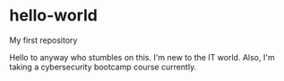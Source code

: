 # hello-world
My first repository

Hello to anyway who stumbles on this. I'm new to the IT world. 
Also, I'm taking a cybersecurity bootcamp course currently.
